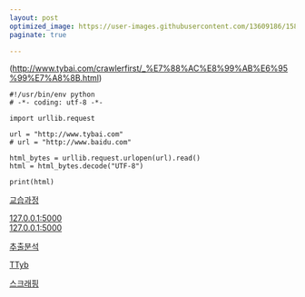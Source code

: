 ```yaml
---
layout: post
optimized_image: https://user-images.githubusercontent.com/13609186/158834851-5c5d7736-001b-448d-8bb6-eb99f2f16233.jpg
paginate: true

---
```

(http://www.tybai.com/crawlerfirst/_%E7%88%AC%E8%99%AB%E6%95%99%E7%A8%8B.html)

```
#!/usr/bin/env python
# -*- coding: utf-8 -*-

import urllib.request

url = "http://www.tybai.com"
# url = "http://www.baidu.com"

html_bytes = urllib.request.urlopen(url).read()
html = html_bytes.decode("UTF-8")

print(html)
```
[교습과정](http://www.tybai.com/crawlerfirst/_%E7%88%AC%E8%99%AB%E6%95%99%E7%A8%8B.html)<br>

[127.0.0.1:5000](127.0.0.1:5000)<br>
[127.0.0.1:5000](fmp://127.0.0.1:5000)<br>

[추출분석](http://www.tybai.com/python/%E6%B7%98%E5%AE%9D%E5%A4%A9%E7%8C%AB%E5%95%86%E5%93%81%E6%8A%93%E5%8F%96.html)<br>

[TTyb](http://tybai.com)<br>

[스크래핑](http://www.cnblogs.com/TTyb/p/7816794.html)<br>
